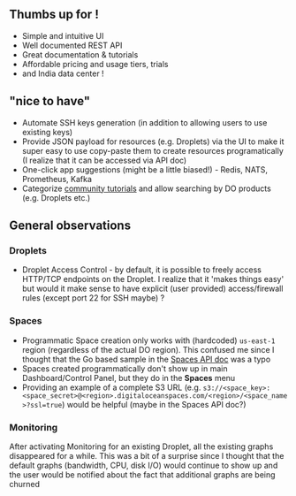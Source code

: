 ## Thumbs up for !

- Simple and intuitive UI
- Well documented REST API
- Great documentation & tutorials
- Affordable pricing and usage tiers, trials
- and India data center !

## "nice to have"

- Automate SSH keys generation (in addition to allowing users to use existing keys)
- Provide JSON payload for resources (e.g. Droplets) via the UI to make it super easy to use copy-paste them to create resources programatically (I realize that it can be accessed via API doc)
- One-click app suggestions (might be a little biased!) - Redis, NATS, Prometheus, Kafka
-  Categorize [community tutorials](https://www.digitalocean.com/community/tutorials) and allow searching by DO products (e.g. Droplets etc.)

## General observations

### Droplets

- Droplet Access Control - by default, it is possible to freely access HTTP/TCP endpoints on the Droplet. I realize that it 'makes things easy' but would it make sense to have explicit (user provided) access/firewall rules (except port 22 for SSH maybe) ?

### Spaces

- Programmatic Space creation only works with (hardcoded) `us-east-1` region (regardless of the actual DO region). This confused me since I thought that the Go based sample in the [Spaces API doc](https://developers.digitalocean.com/documentation/spaces/#introduction) was a typo
- Spaces created programmatically don't show up in main Dashboard/Control Panel, but they do in the **Spaces** menu
- Providing an example of a complete S3 URL (e.g. `s3://<space_key>:<space_secret>@<region>.digitaloceanspaces.com/<region>/<space_name>?ssl=true`) would be helpful (maybe in the Spaces API doc?) 

### Monitoring

After activating Monitoring for an existing Droplet, all the existing graphs disappeared for a while. This was a bit of a surprise since I thought that the default graphs (bandwidth, CPU, disk I/O) would continue to show up and the user would be notified about the fact that additional graphs are being churned